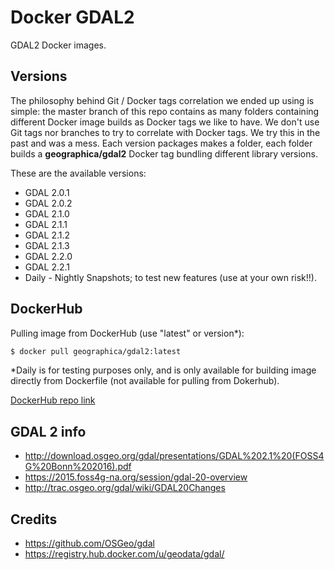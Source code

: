 # Docker GDAL2

GDAL2 Docker images.

## Versions
The philosophy behind Git / Docker tags correlation we ended up using is simple: the master branch of this repo contains as many folders containing different Docker image builds as Docker tags we like to have. We don't use Git tags nor branches to try to correlate with Docker tags. We try this in the past and was a mess. Each version packages makes a folder, each folder builds a __geographica/gdal2__ Docker tag bundling different library versions.

These are the available versions:
- GDAL 2.0.1
- GDAL 2.0.2
- GDAL 2.1.0
- GDAL 2.1.1
- GDAL 2.1.2
- GDAL 2.1.3
- GDAL 2.2.0
- GDAL 2.2.1
- Daily - Nightly Snapshots; to test new features (use at your own risk!!).

## DockerHub
Pulling image from DockerHub (use "latest" or version*):

```bash
$ docker pull geographica/gdal2:latest
```
*Daily is for testing purposes only, and is only available for building image directly from Dockerfile (not available for pulling from Dokerhub).

[DockerHub repo link](https://hub.docker.com/r/geographica/gdal2/)

## GDAL 2 info
- http://download.osgeo.org/gdal/presentations/GDAL%202.1%20(FOSS4G%20Bonn%202016).pdf
- https://2015.foss4g-na.org/session/gdal-20-overview
- http://trac.osgeo.org/gdal/wiki/GDAL20Changes

## Credits
- https://github.com/OSGeo/gdal
- https://registry.hub.docker.com/u/geodata/gdal/

